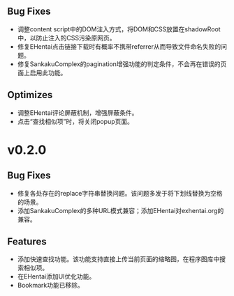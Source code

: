 ## Bug Fixes
* 调整content script中的DOM注入方式，将DOM和CSS放置在shadowRoot中，以防止注入的CSS污染原网页。
* 修复EHentai点击链接下载时有概率不携带referrer从而导致文件命名失败的问题。
* 修复SankakuComplex的pagination增强功能的判定条件，不会再在错误的页面上启用此功能。
## Optimizes
* 调整EHentai评论屏蔽机制，增强屏蔽条件。
* 点击“查找相似项”时，将关闭popup页面。

# v0.2.0
## Bug Fixes
* 修复各处存在的replace字符串替换问题。该问题多发于将下划线替换为空格的场景。
* 添加SankakuComplex的多种URL模式兼容；添加EHentai对exhentai.org的兼容。
## Features
* 添加快速查找功能。该功能支持直接上传当前页面的缩略图，在程序图库中搜索相似项。
* 在EHentai添加UI优化功能。
* Bookmark功能已移除。